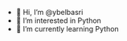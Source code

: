- 👋 Hi, I’m @ybelbasri
- 👀 I’m interested in Python
- 🌱 I’m currently learning Python



<!---
ybelbasri/ybelbasri is a ✨ special ✨ repository because its `README.md` (this file) appears on your GitHub profile.
You can click the Preview link to take a look at your changes.
--->
